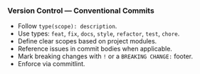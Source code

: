 ### Version Control — Conventional Commits
- Follow `type(scope): description`.
- Use types: `feat`, `fix`, `docs`, `style`, `refactor`, `test`, `chore`.
- Define clear scopes based on project modules.
- Reference issues in commit bodies when applicable.
- Mark breaking changes with `!` or a `BREAKING CHANGE:` footer.
- Enforce via commitlint.